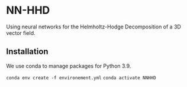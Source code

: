 # NN-HHD
Using neural networks for the Helmholtz-Hodge Decomposition of a 3D vector field.


## Installation

We use conda to manage packages for Python 3.9.

`conda env create -f environement.yml`
`conda activate NNHHD`
